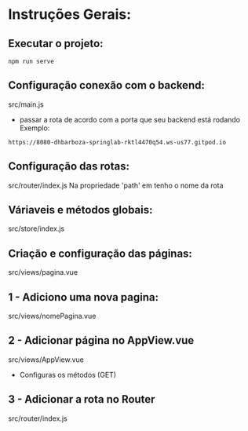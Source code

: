 # Instruções Gerais:

## Executar o projeto:
```
npm run serve
```

## Configuração conexão com o backend:
src/main.js
- passar a rota de acordo com a porta que seu backend está rodando
Exemplo:
```
https://8080-dhbarboza-springlab-rktl4470q54.ws-us77.gitpod.io
```

## Configuração das rotas:
src/router/index.js
Na propriedade 'path' em tenho o nome da rota

## Váriaveis e métodos globais:
src/store/index.js

## Criação e configuração das páginas:
src/views/pagina.vue

## 1 - Adiciono uma nova pagina:
src/views/nomePagina.vue

## 2 - Adicionar página no AppView.vue
src/views/AppView.vue
- Configuras os métodos (GET)

## 3 - Adicionar a rota no Router
src/router/index.js